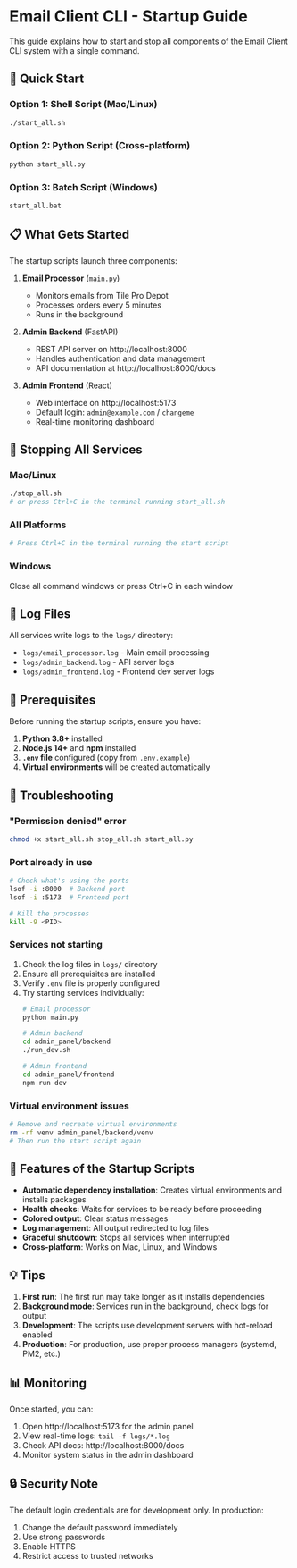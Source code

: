 # Email Client CLI - Startup Guide

This guide explains how to start and stop all components of the Email Client CLI system with a single command.

## 🚀 Quick Start

### Option 1: Shell Script (Mac/Linux)
```bash
./start_all.sh
```

### Option 2: Python Script (Cross-platform)
```bash
python start_all.py
```

### Option 3: Batch Script (Windows)
```cmd
start_all.bat
```

## 📋 What Gets Started

The startup scripts launch three components:

1. **Email Processor** (`main.py`)
   - Monitors emails from Tile Pro Depot
   - Processes orders every 5 minutes
   - Runs in the background

2. **Admin Backend** (FastAPI)
   - REST API server on http://localhost:8000
   - Handles authentication and data management
   - API documentation at http://localhost:8000/docs

3. **Admin Frontend** (React)
   - Web interface on http://localhost:5173
   - Default login: `admin@example.com` / `changeme`
   - Real-time monitoring dashboard

## 🛑 Stopping All Services

### Mac/Linux
```bash
./stop_all.sh
# or press Ctrl+C in the terminal running start_all.sh
```

### All Platforms
```bash
# Press Ctrl+C in the terminal running the start script
```

### Windows
Close all command windows or press Ctrl+C in each window

## 📁 Log Files

All services write logs to the `logs/` directory:
- `logs/email_processor.log` - Main email processing
- `logs/admin_backend.log` - API server logs
- `logs/admin_frontend.log` - Frontend dev server logs

## 🔧 Prerequisites

Before running the startup scripts, ensure you have:

1. **Python 3.8+** installed
2. **Node.js 14+** and **npm** installed
3. **`.env` file** configured (copy from `.env.example`)
4. **Virtual environments** will be created automatically

## 🐛 Troubleshooting

### "Permission denied" error
```bash
chmod +x start_all.sh stop_all.sh start_all.py
```

### Port already in use
```bash
# Check what's using the ports
lsof -i :8000  # Backend port
lsof -i :5173  # Frontend port

# Kill the processes
kill -9 <PID>
```

### Services not starting
1. Check the log files in `logs/` directory
2. Ensure all prerequisites are installed
3. Verify `.env` file is properly configured
4. Try starting services individually:
   ```bash
   # Email processor
   python main.py
   
   # Admin backend
   cd admin_panel/backend
   ./run_dev.sh
   
   # Admin frontend
   cd admin_panel/frontend
   npm run dev
   ```

### Virtual environment issues
```bash
# Remove and recreate virtual environments
rm -rf venv admin_panel/backend/venv
# Then run the start script again
```

## 🎯 Features of the Startup Scripts

- **Automatic dependency installation**: Creates virtual environments and installs packages
- **Health checks**: Waits for services to be ready before proceeding
- **Colored output**: Clear status messages
- **Log management**: All output redirected to log files
- **Graceful shutdown**: Stops all services when interrupted
- **Cross-platform**: Works on Mac, Linux, and Windows

## 💡 Tips

1. **First run**: The first run may take longer as it installs dependencies
2. **Background mode**: Services run in the background, check logs for output
3. **Development**: The scripts use development servers with hot-reload enabled
4. **Production**: For production, use proper process managers (systemd, PM2, etc.)

## 📊 Monitoring

Once started, you can:
1. Open http://localhost:5173 for the admin panel
2. View real-time logs: `tail -f logs/*.log`
3. Check API docs: http://localhost:8000/docs
4. Monitor system status in the admin dashboard

## 🔒 Security Note

The default login credentials are for development only. In production:
1. Change the default password immediately
2. Use strong passwords
3. Enable HTTPS
4. Restrict access to trusted networks